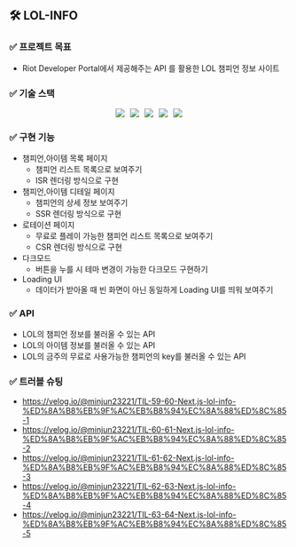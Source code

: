 ## 🛠️ LOL-INFO

### ✅ 프로젝트 목표
- Riot Developer Portal에서 제공해주는 API 를 활용한 LOL 챔피언 정보 사이트

### ✅ 기술 스택
<div style="display:flex; justify-content: center; flex-wrap: wrap; gap: 10px;">
  <img src="https://img.shields.io/badge/Next.js-000000?style=for-the-badge&logo=next.js&logoColor=white">
  <img src="https://img.shields.io/badge/TypeScript-3178C6?style=for-the-badge&logo=typescript&logoColor=white">
  <img src="https://img.shields.io/badge/Vercel-000000?style=for-the-badge&logo=vercel&logoColor=white">
  <img src="https://img.shields.io/badge/TanStack_Query-00C7B7?style=for-the-badge&logo=react-query&logoColor=white">
  <img src="https://img.shields.io/badge/Tailwind_CSS-06B6D4?style=for-the-badge&logo=tailwindcss&logoColor=white">
</div>



### ✅ 구현 기능
- 챔피언,아이템 목록 페이지
  - 챔피언 리스트 목록으로 보여주기
  - ISR 렌더링 방식으로 구현
- 챔피언,아이템 디테일 페이지
  - 챔피언의 상세 정보 보여주기
  - SSR 렌더링 방식으로 구현
- 로테이션 페이지
  - 무료로 플레이 가능한 챔피언 리스트 목록으로 보여주기
  - CSR 렌더링 방식으로 구현
- 다크모드
  - 버튼을 누를 시 테마 변경이 가능한 다크모드 구현하기
- Loading UI
  - 데이터가 받아올 때 빈 화면이 아닌 동일하게 Loading UI를 띄워 보여주기

### ✅ API
- LOL의 챔피언 정보를 불러올 수 있는 API
- LOL의 아이템 정보를 불러올 수 있는 API
- LOL의 금주의 무료로 사용가능한 챔피언의 key를 불러올 수 있는 API
 
### ✅ 트러블 슈팅

- https://velog.io/@minjun23221/TIL-59-60-Next.js-lol-info-%ED%8A%B8%EB%9F%AC%EB%B8%94%EC%8A%88%ED%8C%85-1
- https://velog.io/@minjun23221/TIL-60-61-Next.js-lol-info-%ED%8A%B8%EB%9F%AC%EB%B8%94%EC%8A%88%ED%8C%85-2
- https://velog.io/@minjun23221/TIL-61-62-Next.js-lol-info-%ED%8A%B8%EB%9F%AC%EB%B8%94%EC%8A%88%ED%8C%85-3
- https://velog.io/@minjun23221/TIL-62-63-Next.js-lol-info-%ED%8A%B8%EB%9F%AC%EB%B8%94%EC%8A%88%ED%8C%85-4
- https://velog.io/@minjun23221/TIL-63-64-Next.js-lol-info-%ED%8A%B8%EB%9F%AC%EB%B8%94%EC%8A%88%ED%8C%85-5
